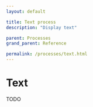 ```yaml
---
layout: default

title: Text process
description: "Display text"

parent: Processes
grand_parent: Reference

permalink: /processes/text.html
---
```


# Text 

TODO
